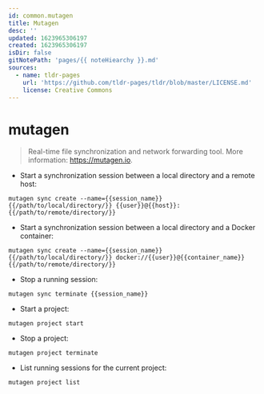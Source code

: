```yaml
---
id: common.mutagen
title: Mutagen
desc: ''
updated: 1623965306197
created: 1623965306197
isDir: false
gitNotePath: 'pages/{{ noteHiearchy }}.md'
sources:
  - name: tldr-pages
    url: 'https://github.com/tldr-pages/tldr/blob/master/LICENSE.md'
    license: Creative Commons
---
```

# mutagen

> Real-time file synchronization and network forwarding tool.
> More information: <https://mutagen.io>.

- Start a synchronization session between a local directory and a remote host:

`mutagen sync create --name={{session_name}} {{/path/to/local/directory/}} {{user}}@{{host}}:{{/path/to/remote/directory/}}`

- Start a synchronization session between a local directory and a Docker container:

`mutagen sync create --name={{session_name}} {{/path/to/local/directory/}} docker://{{user}}@{{container_name}}{{/path/to/remote/directory/}}`

- Stop a running session:

`mutagen sync terminate {{session_name}}`

- Start a project:

`mutagen project start`

- Stop a project:

`mutagen project terminate`

- List running sessions for the current project:

`mutagen project list`

